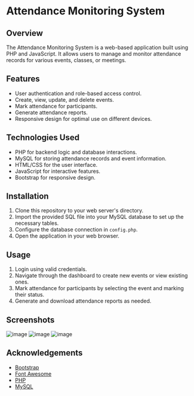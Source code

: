 

# Attendance Monitoring System

## Overview
The Attendance Monitoring System is a web-based application built using PHP and JavaScript. It allows users to manage and monitor attendance records for various events, classes, or meetings.

## Features
- User authentication and role-based access control.
- Create, view, update, and delete events.
- Mark attendance for participants.
- Generate attendance reports.
- Responsive design for optimal use on different devices.

## Technologies Used
- PHP for backend logic and database interactions.
- MySQL for storing attendance records and event information.
- HTML/CSS for the user interface.
- JavaScript for interactive features.
- Bootstrap for responsive design.

## Installation
1. Clone this repository to your web server's directory.
2. Import the provided SQL file into your MySQL database to set up the necessary tables.
3. Configure the database connection in `config.php`.
4. Open the application in your web browser.

## Usage
1. Login using valid credentials.
2. Navigate through the dashboard to create new events or view existing ones.
3. Mark attendance for participants by selecting the event and marking their status.
4. Generate and download attendance reports as needed.

## Screenshots
![image](https://github.com/shrutee-pimpare/attendence_monitor/assets/90600754/e2643cdf-e5f3-4912-ba7b-67f54ec1371e)
![image](https://github.com/shrutee-pimpare/attendence_monitor/assets/90600754/8874c202-cf80-4faa-80f1-0e9681e9eed9)
![image](https://github.com/shrutee-pimpare/attendence_monitor/assets/90600754/10cb0b1a-cbae-42c9-b56b-14a4051a41ef)



## Acknowledgements
- [Bootstrap](https://getbootstrap.com/)
- [Font Awesome](https://fontawesome.com/)
- [PHP](https://www.php.net/)
- [MySQL](https://www.mysql.com/)
